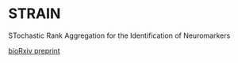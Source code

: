 # STRAIN
STochastic Rank Aggregation for the Identification of Neuromarkers

[bioRxiv preprint](https://www.biorxiv.org/content/early/2018/05/24/329383)

